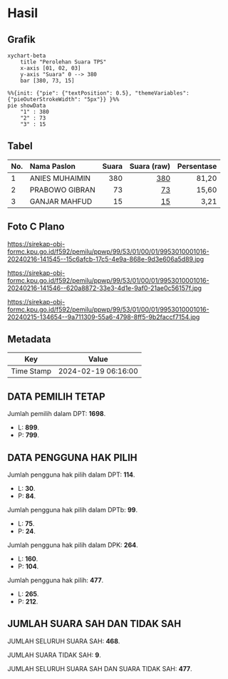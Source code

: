 # Hasil

## Grafik

```mermaid
xychart-beta
    title "Perolehan Suara TPS"
    x-axis [01, 02, 03]
    y-axis "Suara" 0 --> 380
    bar [380, 73, 15]
```

```mermaid
%%{init: {"pie": {"textPosition": 0.5}, "themeVariables": {"pieOuterStrokeWidth": "5px"}} }%%
pie showData
    "1" : 380
    "2" : 73
    "3" : 15
```

## Tabel

| No. | Nama Paslon    | Suara | Suara (raw) | Persentase |
|:--- |:-------------- | -----:| -----------:| ----------:|
| 1   | ANIES MUHAIMIN | 380   | [380][p-1]  | 81,20      |
| 2   | PRABOWO GIBRAN | 73    | [73][p-2]   | 15,60      |
| 3   | GANJAR MAHFUD  | 15    | [15][p-3]   | 3,21       |


[p-1]: https://github.com/gigit-pemilu/pemilu-2024-99-luar-negeri/blob/main/pilpres/hitung-suara/sub/99-luar-negeri/sub/53-jeddah-arab-saudi/sub/01-jeddah-arab-saudi/sub/0001-jeddah-arab-saudi/sub/016-ksk-004/sub/paslon-1.txt
[p-2]: https://github.com/gigit-pemilu/pemilu-2024-99-luar-negeri/blob/main/pilpres/hitung-suara/sub/99-luar-negeri/sub/53-jeddah-arab-saudi/sub/01-jeddah-arab-saudi/sub/0001-jeddah-arab-saudi/sub/016-ksk-004/sub/paslon-2.txt
[p-3]: https://github.com/gigit-pemilu/pemilu-2024-99-luar-negeri/blob/main/pilpres/hitung-suara/sub/99-luar-negeri/sub/53-jeddah-arab-saudi/sub/01-jeddah-arab-saudi/sub/0001-jeddah-arab-saudi/sub/016-ksk-004/sub/paslon-3.txt

## Foto C Plano

https://sirekap-obj-formc.kpu.go.id/f592/pemilu/ppwp/99/53/01/00/01/9953010001016-20240216-141545--15c6afcb-17c5-4e9a-868e-9d3e606a5d89.jpg

https://sirekap-obj-formc.kpu.go.id/f592/pemilu/ppwp/99/53/01/00/01/9953010001016-20240216-141546--620a8872-33e3-4d1e-9af0-21ae0c56157f.jpg

https://sirekap-obj-formc.kpu.go.id/f592/pemilu/ppwp/99/53/01/00/01/9953010001016-20240215-134654--9a711309-55a6-4798-8ff5-9b2faccf7154.jpg


## Metadata

| Key        | Value               |
| ---------- | ------------------- |
| Time Stamp | 2024-02-19 06:16:00 |


## DATA PEMILIH TETAP

Jumlah pemilih dalam DPT: **1698**.
 * L: **899**.
 * P: **799**.

## DATA PENGGUNA HAK PILIH

Jumlah pengguna hak pilih dalam DPT: **114**.
 * L: **30**.
 * P: **84**.

Jumlah pengguna hak pilih dalam DPTb: **99**.
 * L: **75**.
 * P: **24**.

Jumlah pengguna hak pilih dalam DPK: **264**.
 * L: **160**.
 * P: **104**.

Jumlah pengguna hak pilih: **477**.
 * L: **265**.
 * P: **212**.

## JUMLAH SUARA SAH DAN TIDAK SAH

JUMLAH SELURUH SUARA SAH: **468**.

JUMLAH SUARA TIDAK SAH: **9**.

JUMLAH SELURUH SUARA SAH DAN SUARA TIDAK SAH: **477**.


